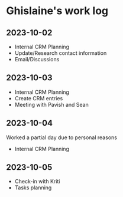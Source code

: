 # Ghislaine's work log

## 2023-10-02
- Internal CRM Planning
- Update/Research contact information
- Email/Discussions

## 2023-10-03
- Internal CRM Planning
- Create CRM entries
- Meeting with Pavish and Sean

## 2023-10-04
Worked a partial day due to personal reasons
- Internal CRM Planning

## 2023-10-05
- Check-in with Kriti
- Tasks planning
